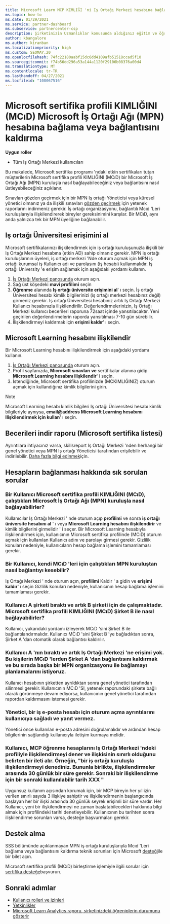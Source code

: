 ```yaml
---
title: Microsoft Learn MCP KIMLIĞI 'ni Iş Ortağı Merkezi hesabına bağlama
ms.topic: how-to
ms.date: 01/29/2021
ms.service: partner-dashboard
ms.subservice: partnercenter-csp
description: Şirketinizin Uzmanlıklar konusunda aldığınız eğitim ve öğrenme yollarını görebilmesi için, MCP KIMLIĞINIZI Iş Ortağı Merkezi hesabınızla ilişkilendirmeyi öğrenin.
author: kbangalore
ms.author: kiranban
ms.localizationpriority: high
ms.custom: SEOMAY.20
ms.openlocfilehash: 74fc22180aabf15dc6dd4109afb51518ccad5f10
ms.sourcegitcommit: f74b56dd296a53a144a1120f29106b08376a00d4
ms.translationtype: MT
ms.contentlocale: tr-TR
ms.lasthandoff: 04/27/2021
ms.locfileid: "108067516"
---
```

# <a name="link-or-unlink-a-microsoft-certification-profile-id-mcid-to-a-microsoft-partner-network-mpn-account"></a>Microsoft sertifika profili KIMLIĞINI (MCıD) Microsoft İş Ortağı Ağı (MPN) hesabına bağlama veya bağlantısını kaldırma

**Uygun roller**

- Tüm Iş Ortağı Merkezi kullanıcıları

Bu makalede, Microsoft sertifika programı 'ndaki etkin sertifikaları tutan müşterilerin Microsoft sertifika profili KIMLIĞINI (MCıD) bir Microsoft İş Ortağı Ağı (MPN) kuruluşla nasıl bağlayabileceğiniz veya bağlantısını nasıl üstleyebileceğiniz açıklanır.

Sınavları gözden geçirmek için bir MPN Iş ortağı Yöneticisi veya küresel yönetici olmanız ya da ilişkili sınavları [gözden geçirmek](https://partner.microsoft.com/pcv/partnership/competencies) için yetenek raporlarını indirmeniz gerekir. İş ortağı organizasyonu, bağlantılı Mcıd 'Leri kuruluşlarıyla ilişkilendirerek bireyler gereksinimini karşılar. Bir MCıD, aynı anda yalnızca tek bir MPN üyeliğine bağlanabilir.

## <a name="get-partner-university-access"></a>Iş ortağı Üniversitesi erişimini al

Microsoft sertifikalarınızı ilişkilendirmek için iş ortağı kuruluşunuzla ilişkili bir Iş Ortağı Merkezi hesabına (etkin AD) sahip olmanız gerekir. MPN iş ortağı kuruluşlarının üyeleri, iş ortağı merkezi 'Nde oturum açmak için MPN iş ortağı kurumsal iş Kullanıcı adı ve parolasını (iş hesabı) kullanmalıdır.
Iş ortağı University 'e erişim sağlamak için aşağıdaki yordamı kullanın.

1. [İş Ortağı Merkezi panosunda](https://partner.microsoft.com/dashboard/) oturum açın.
2. Sağ üst köşedeki **mavi profilimi** seçin
3. **Öğrenme** alanında **Iş ortağı üniversite erişimini al**' ı seçin. İş ortağı Üniversitesi hesabı kimlik bilgilerinizi (iş ortağı merkezi hesabınız değil) girmeniz gerekir. Iş ortağı Üniversitesi hesabınız artık Iş Ortağı Merkezi Kullanıcı hesabınızla ilişkilendirilir. Değerlendirmelerinizin, Iş Ortağı Merkezi kullanıcı becerileri raporuna 72saat içinde yansıtılacaktır. Yeni geçirilen değerlendirmelerin raporda yansıtılması 7-10 gün sürebilir.
4. İlişkilendirmeyi kaldırmak için **erişimi kaldır**' ı seçin.

## <a name="associate-a-microsoft-learning-account"></a>Microsoft Learning hesabını ilişkilendir

Bir Microsoft Learning hesabını ilişkilendirmek için aşağıdaki yordamı kullanın. 

1. [İş Ortağı Merkezi panosunda](https://partner.microsoft.com/dashboard/) oturum açın.
2. Profil sayfanızda, **Microsoft sınavları ve** sertifikalar alanına gidip **Microsoft Learning hesabını ilişkilendir**' i seçin.
3. İstendiğinde, Microsoft sertifika profilinizde (MCKIMLIĞINIZ) oturum açmak için kullandığınız kimlik bilgilerini girin.

>[!NOTE]
>Microsoft Learning hesabı kimlik bilgileri Iş ortağı Üniversitesi hesabı kimlik bilgileriyle aynıysa, **email@address Microsoft Learning hesabımı Ilişkilendirmek için kullan**' ı seçin.

## <a name="download-skills-report-microsoft-certification-list"></a>Becerileri indir raporu (Microsoft sertifika listesi)
Ayrıntılara ihtiyacınız varsa, skillsreport Iş Ortağı Merkezi 'nden herhangi bir genel yönetici veya MPN Iş ortağı Yöneticisi tarafından erişilebilir ve indirilebilir. [Daha fazla bilgi edinmek](./mpn-skills-report.md#view-skills-report-data)için.


## <a name="frequently-asked-questions-about-linking-accounts"></a>Hesapların bağlanması hakkında sık sorulan sorular

### <a name="how-can-a-user-link-their-microsoft-certification-profile-id-mcid-with-the-microsoft-partner-network-mpn-organization-they-work-for"></a>Bir Kullanıcı Microsoft sertifika profili KIMLIĞINI (MCıD), çalıştıkları Microsoft İş Ortağı Ağı (MPN) kuruluşla nasıl bağlayabilirler?

Kullanıcılar Iş Ortağı Merkezi ' nde oturum açıp **profilimi** ve sonra **iş ortağı üniversite hesabını al** ' ı veya **Microsoft Learning hesabını ilişkilendirir** ve kimlik bilgilerini girmelidir ' i seçer. Bir Microsoft Learning hesabıyla ilişkilendirmek için, kullanıcının Microsoft sertifika profilinde (MCıD) oturum açmak için kullanılan Kullanıcı adını ve parolayı girmesi gerekir. Gizlilik konuları nedeniyle, kullanıcıların hesap bağlama işlemini tamamlaması gerekir.  

### <a name="how-can-a-user-unlink-their-mcid-from-the-mpn-organization-they-work-for"></a>Bir Kullanıcı, kendi MCıD 'leri için çalıştıkları MPN kuruluştan nasıl bağlantıyı kesebilir?

Iş Ortağı Merkezi ' nde oturum açın, **profilimi** Kaldır ' a gidin ve **erişimi kaldır**' ı seçin Gizlilik konuları nedeniyle, kullanıcının hesap bağlama işlemini tamamlaması gerekir.

### <a name="the-user-left-company-a-and-now-works-for-company-b-how-can-they-link-their-microsoft-certification-profile-id-mcid-with-company-b"></a>Kullanıcı A şirketi bıraktı ve artık B şirketi için de çalışmaktadır. Microsoft sertifika profili KIMLIĞINI (MCıD) Şirket B ile nasıl bağlayabilirler?

Kullanıcı, yukarıdaki yordamı izleyerek MCıD 'sini Şirket B ile bağlantılandırmalıdır. Kullanıcı MCıD 'sini Şirket B 'ye bağladıktan sonra, Şirket A 'dan otomatik olarak bağlantısı kaldırılır.

### <a name="the-user-left-company-a-and-no-longer-has-access-to-partner-center-they-want-to-unlink-their-mcid-from-company-a-and-are-not-planning-to-link-it-with-another-mpn-organization-at-the-moment"></a>Kullanıcı A 'nın bıraktı ve artık Iş Ortağı Merkezi 'ne erişimi yok. Bu kişilerin MCıD 'lerden Şirket A 'dan bağlantısını kaldırmak ve bu sırada başka bir MPN organizasyonu ile bağlamayı planlamalarını istiyoruz.

Kullanıcı hesabının şirketten ayrıldıktan sonra genel yönetici tarafından silinmesi gerekir. Kullanıcının MCıD 'SI, yetenek raporundaki şirkete bağlı olarak görünmeye devam ediyorsa, kullanıcının genel yönetici tarafından rapordan kaldırmasını istemesi gerekir.

### <a name="the-admin-provided-sign-in-details-for-a-work-email-account-to-a-user-and-they-have-had-no-response"></a>Yönetici, bir iş e-posta hesabı için oturum açma ayrıntılarını kullanıcıya sağladı ve yanıt vermez.

Yönetici önce kullanılan e-posta adresini doğrulamalıdır ve ardından hesap bilgilerinin sağlandığı kullanıcıyla iletişim kurmaya melidir.

### <a name="a-user-tries-to-associate-their-mcp-learning-account-to-their-profile-in-partner-center-and-receives-a-message-that-their-association-is-limited-for-example-you-have-attempted-to-associate-with-a-partner-organization-however-we-require-a-period-of-30-days-between-associations-your-next-available-date-for-a-subsequent-association-is-xxx"></a>Kullanıcı, MCP öğrenme hesaplarını Iş Ortağı Merkezi 'ndeki profiliyle ilişkilendirmeyi dener ve ilişkisinin sınırlı olduğunu belirten bir ileti alır. Örneğin, "bir iş ortağı kuruluşla ilişkilendirmeyi denediniz. Bununla birlikte, ilişkilendirmeler arasında 30 günlük bir süre gerekir. Sonraki bir ilişkilendirme için bir sonraki kullanılabilir tarih XXX "

Uygunsuz kullanım açısından korumak için, bir MCP bireyin her yıl izin verilen sınırlı sayıda 3 ilişkiye sahiptir ve ilişkilendirmenin başlangıcında başlayan her bir ilişki arasında 30 günlük seyrek erişimli bir süre vardır. Her Kullanıcı, yeni bir ilişkilendirmeyi ne zaman başlatabilecekleri hakkında bilgi almak için profilindeki tarihi denetleyebilir. Kullanıcının bu tarihten sonra ilişkilendirme sorunları varsa, desteğe başvurmaları gerekir.  

## <a name="how-to-get-support"></a>Destek alma

SSS bölümünde açıklanmayan MPN iş ortağı kuruluşlarıyla Mcıd 'Leri bağlama veya bağlantısını kaldırma teknik sorunları için Microsoft [desteği](https://partner.microsoft.com/support)ile bir bilet açın.

Microsoft sertifika profili (MCıD) birleştirme işlemiyle ilgili sorular için [sertifika desteğe](https://aka.ms/mcpforum)başvurun.

## <a name="next-steps"></a>Sonraki adımlar

- [Kullanıcı rolleri ve izinleri](./permissions-overview.md)
- [Yetkinlikler](https://partner.microsoft.com/membership/competencies)
- [Microsoft Learn Analytics raporu, şirketinizdeki öğreniplerin durumunu gösterir](ms-learn-analytics.md)
